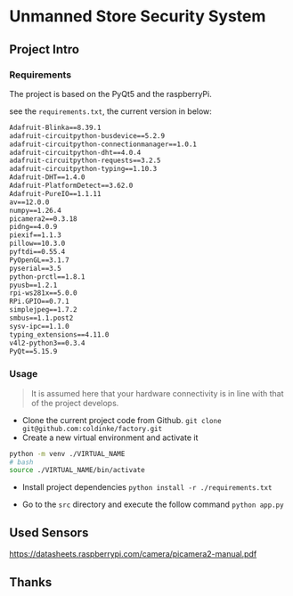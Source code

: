 # Unmanned Store Security System

## Project Intro

### Requirements

The project is based on the PyQt5 and the raspberryPi.

see the `requirements.txt`, the current version in below:
```requirements.txt
Adafruit-Blinka==8.39.1
adafruit-circuitpython-busdevice==5.2.9
adafruit-circuitpython-connectionmanager==1.0.1
adafruit-circuitpython-dht==4.0.4
adafruit-circuitpython-requests==3.2.5
adafruit-circuitpython-typing==1.10.3
Adafruit-DHT==1.4.0
Adafruit-PlatformDetect==3.62.0
Adafruit-PureIO==1.1.11
av==12.0.0
numpy==1.26.4
picamera2==0.3.18
pidng==4.0.9
piexif==1.1.3
pillow==10.3.0
pyftdi==0.55.4
PyOpenGL==3.1.7
pyserial==3.5
python-prctl==1.8.1
pyusb==1.2.1
rpi-ws281x==5.0.0
RPi.GPIO==0.7.1
simplejpeg==1.7.2
smbus==1.1.post2
sysv-ipc==1.1.0
typing_extensions==4.11.0
v4l2-python3==0.3.4
PyQt==5.15.9
```

### Usage

> It is assumed here that your hardware connectivity is in line with that of the project develops.

- Clone the current project code from Github.
`git clone git@github.com:coldinke/factory.git`
- Create a new virtual environment and activate it
```bash
python -m venv ./VIRTUAL_NAME
# bash
source ./VIRTUAL_NAME/bin/activate
```
- Install project dependencies
`python install -r ./requirements.txt`

- Go to the `src` directory and execute the follow command
`python app.py`


## Used Sensors
https://datasheets.raspberrypi.com/camera/picamera2-manual.pdf
## Thanks